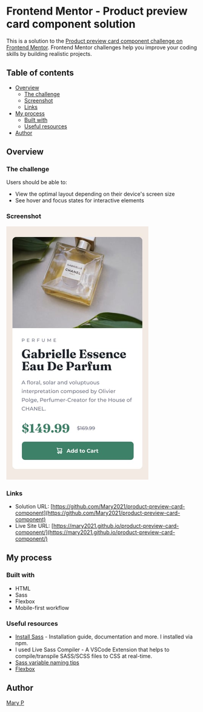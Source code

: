 # Frontend Mentor - Product preview card component solution

This is a solution to the [Product preview card component challenge on Frontend Mentor](https://www.frontendmentor.io/challenges/product-preview-card-component-GO7UmttRfa). Frontend Mentor challenges help you improve your coding skills by building realistic projects. 

## Table of contents

- [Overview](#overview)
  - [The challenge](#the-challenge)
  - [Screenshot](#screenshot)
  - [Links](#links)
- [My process](#my-process)
  - [Built with](#built-with)
  - [Useful resources](#useful-resources)
- [Author](#author)

## Overview

### The challenge

Users should be able to:

- View the optimal layout depending on their device's screen size
- See hover and focus states for interactive elements

### Screenshot

![](/styles/images/mobile-design.jpg)

### Links

- Solution URL: [https://github.com/Mary2021/product-preview-card-component](https://github.com/Mary2021/product-preview-card-component)
- Live Site URL: [https://mary2021.github.io/product-preview-card-component/](https://mary2021.github.io/product-preview-card-component/)


## My process

### Built with
- HTML
- Sass
- Flexbox
- Mobile-first workflow

### Useful resources

- [Install Sass](https://sass-lang.com/install/) - Installation guide, documentation and more. I installed via npm.
- I used Live Sass Compiler - A VSCode Extension that helps to compile/transpile SASS/SCSS files to CSS at real-time.
- [Sass variable naming tips](https://webdesign.tutsplus.com/quick-tip-name-your-sass-variables-modularly--webdesign-13364a)
- [Flexbox](https://css-tricks.com/snippets/css/a-guide-to-flexbox/)




## Author

[Mary P](https://github.com/Mary2021)